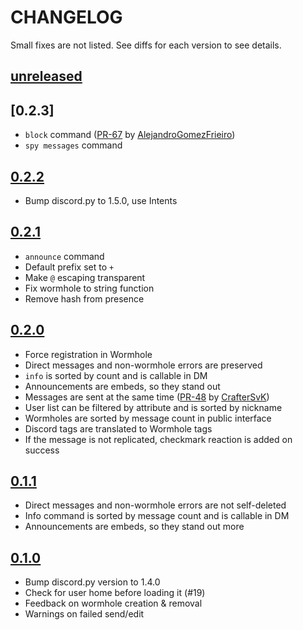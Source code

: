 # CHANGELOG

Small fixes are not listed. See diffs for each version to see details.

## [unreleased]

## [0.2.3]

- `block` command ([PR-67] by [AlejandroGomezFrieiro])
- `spy messages` command

## [0.2.2]

- Bump discord.py to 1.5.0, use Intents

## [0.2.1]

- `announce` command
- Default prefix set to `+`
- Make `@` escaping transparent
- Fix wormhole to string function
- Remove hash from presence

## [0.2.0]

- Force registration in Wormhole
- Direct messages and non-wormhole errors are preserved
- `info` is sorted by count and is callable in DM
- Announcements are embeds, so they stand out
- Messages are sent at the same time ([PR-48] by [CrafterSvK])
- User list can be filtered by attribute and is sorted by nickname
- Wormholes are sorted by message count in public interface
- Discord tags are translated to Wormhole tags
- If the message is not replicated, checkmark reaction is added on success

## [0.1.1]

- Direct messages and non-wormhole errors are not self-deleted
- Info command is sorted by message count and is callable in DM
- Announcements are embeds, so they stand out more

## [0.1.0]

- Bump discord.py version to 1.4.0
- Check for user home before loading it (#19)
- Feedback on wormhole creation & removal
- Warnings on failed send/edit

<!-- Versions -->
[unreleased]: https://github.com/sinus-x/discord-wormhole/compare/v0.2.3...devel
[0.2.2]: https://github.com/sinus-x/discord-wormhole/compare/v0.2.2...v0.2.3
[0.2.2]: https://github.com/sinus-x/discord-wormhole/compare/v0.2.1...v0.2.2
[0.2.1]: https://github.com/sinus-x/discord-wormhole/compare/v0.2.0...v0.2.1
[0.2.0]: https://github.com/sinus-x/discord-wormhole/compare/v0.1.1...v0.2.0
[0.1.1]: https://github.com/sinus-x/discord-wormhole/compare/v0.1.0...v0.1.1
[0.1.0]: https://github.com/sinus-x/discord-wormhole/releases/tag/v0.1.0

<!-- Descriptions -->
[PR-48]: https://github.com/sinus-x/discord-wormhole/pull/48
[PR-67]: https://github.com/sinus-x/discord-wormhole/pull/67
[CrafterSvK]: https://github.com/CrafterSvK
[AlejandroGomezFrieiro]: https://github.com/AlejandroGomezFrieiro
